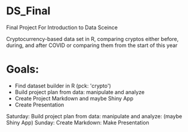 # DS_Final
Final Project For Introduction to Data Sceince

Cryptocurrency-based data set in R, comparing cryptos either before, during, and after COVID or comparing them from the start of this year

# Goals:
- Find dataset builder in R (pck: 'crypto')
- Build project plan from data: manipulate and analyze
- Create Project Markdown and maybe Shiny App
- Create Presentation

Saturday: Build project plan from data: manipulate and analyze: (maybe Shiny App)
Sunday: Create Markdown: Make Presentation
